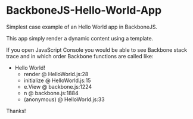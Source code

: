 # BackboneJS-Hello-World-App
Simplest case example of an Hello World app in BackboneJS.

This app simply render a dynamic content using a template.

If you open JavaScript Console you would be able to see Backbone stack trace and in which order Backbone functions are called like:

* Hello World!
  * render @ HelloWorld.js:28
  * initialize @ HelloWorld.js:15
  * e.View @ backbone.js:1224
  * n @ backbone.js:1884
  * (anonymous) @ HelloWorld.js:33

Thanks!
